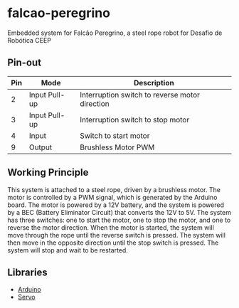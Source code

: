 # falcao-peregrino
Embedded system for Falcão Peregrino, a steel rope robot for Desafio de Robótica CEEP

## Pin-out
| Pin | Mode | Description |
|---|---|---|
| 2 | Input Pull-up | Interruption switch to reverse motor direction |
| 3 | Input Pull-up | Interruption switch to stop motor |
| 4 | Input | Switch to start motor |
| 9 | Output | Brushless Motor PWM |

## Working Principle
This system is attached to a steel rope, driven by a brushless motor.
The motor is controlled by a PWM signal, which is generated by the Arduino board.
The motor is powered by a 12V battery, and the system is powered by a BEC (Battery Eliminator Circuit) that converts the 12V to 5V. The system has three switches: one to start the motor, one to stop the motor, and one to reverse the motor direction. When the motor is started, the system will move through the rope until the reverse switch is pressed. The system will then move in the opposite direction until the stop switch is pressed. The system will stop and wait to be restarted.

## Libraries
- [Arduino](https://www.arduino.cc/)
- [Servo](https://www.arduino.cc/en/Reference/Servo)
